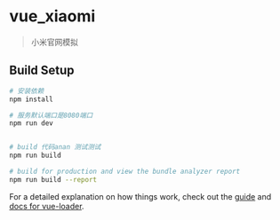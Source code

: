 # vue_xiaomi

> 小米官网模拟

## Build Setup

``` bash
# 安装依赖
npm install

# 服务默认端口是8080端口
npm run dev


# build 代码anan 测试测试
npm run build

# build for production and view the bundle analyzer report
npm run build --report
```

For a detailed explanation on how things work, check out the [guide](http://vuejs-templates.github.io/webpack/) and [docs for vue-loader](http://vuejs.github.io/vue-loader).
